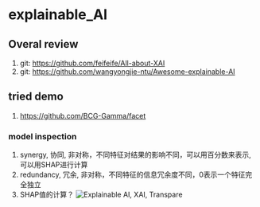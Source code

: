 # explainable_AI

## Overal review
1. git: https://github.com/feifeife/All-about-XAI
2. git: https://github.com/wangyongjie-ntu/Awesome-explainable-AI

## tried demo
1. https://github.com/BCG-Gamma/facet
### model inspection
1. synergy, 协同, 非对称，不同特征对结果的影响不同，可以用百分数来表示, 可以用SHAP进行计算
2. redundancy, 冗余, 非对称，不同特征的信息冗余度不同，0表示一个特征完全独立
3. SHAP值的计算？
![Explainable AI, XAI, Transpare](https://user-images.githubusercontent.com/27469356/130567203-529cead7-cd0d-4522-bca1-3aef07f3087f.png)
